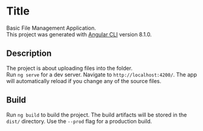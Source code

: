 # Title

Basic File Management Application.  
This project was generated with [Angular CLI](https://github.com/angular/angular-cli) version 8.1.0.
 
## Description

The project is about uploading files into the folder.  
Run `ng serve` for a dev server. Navigate to `http://localhost:4200/`. The app will automatically reload if you change any of the source files.

## Build

Run `ng build` to build the project. The build artifacts will be stored in the `dist/` directory. Use the `--prod` flag for a production build. 





